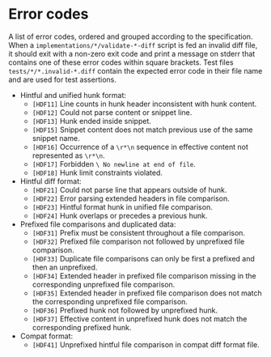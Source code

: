 # Error codes

A list of error codes, ordered and grouped according to the specification.
When a `implementations/*/validate-*-diff` script is fed an invalid diff file, it should exit with a non-zero exit code and print a message on stderr that contains one of these error codes within square brackets.
Test files `tests/*/*.invalid-*.diff` contain the expected error code in their file name and are used for test assertions.

* Hintful and unified hunk format:
  * `[HDF11]` Line counts in hunk header inconsistent with hunk content.
  * `[HDF12]` Could not parse content or snippet line.
  * `[HDF13]` Hunk ended inside snippet.
  * `[HDF15]` Snippet content does not match previous use of the same snippet name.
  * `[HDF16]` Occurrence of a `\r*\n` sequence in effective content not represented as `\r*\n`.
  * `[HDF17]` Forbidden `\ No newline at end of file`.
  * `[HDF18]` Hunk limit constraints violated.
* Hintful diff format:
  * `[HDF21]` Could not parse line that appears outside of hunk.
  * `[HDF22]` Error parsing extended headers in file comparison.
  * `[HDF23]` Hintful format hunk in unified file comparison.
  * `[HDF24]` Hunk overlaps or precedes a previous hunk.
* Prefixed file comparisons and duplicated data:
  * `[HDF31]` Prefix must be consistent throughout a file comparison.
  * `[HDF32]` Prefixed file comparison not followed by unprefixed file comparison.
  * `[HDF33]` Duplicate file comparisons can only be first a prefixed and then an unprefixed.
  * `[HDF34]` Extended header in prefixed file comparison missing in the corresponding unprefixed file comparison.
  * `[HDF35]` Extended header in prefixed file comparison does not match the corresponding unprefixed file comparison.
  * `[HDF36]` Prefixed hunk not followed by unprefixed hunk.
  * `[HDF37]` Effective content in unprefixed hunk does not match the corresponding prefixed hunk.
* Compat format:
  * `[HDF41]` Unprefixed hintful file comparison in compat diff format file.
